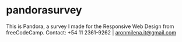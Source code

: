 # pandorasurvey
This is Pandora, a survey I made for the Responsive Web Design from freeCodeCamp. 
Contact:
+54 11 2361-9262 | aronmilena.it@gmail.com

